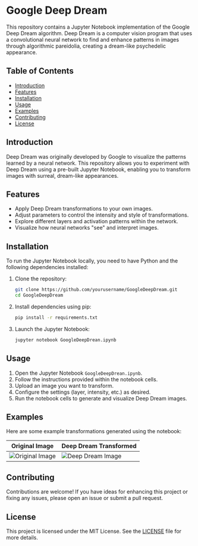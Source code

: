 
# Google Deep Dream

This repository contains a Jupyter Notebook implementation of the Google Deep Dream algorithm. Deep Dream is a computer vision program that uses a convolutional neural network to find and enhance patterns in images through algorithmic pareidolia, creating a dream-like psychedelic appearance.

## Table of Contents
- [Introduction](#introduction)
- [Features](#features)
- [Installation](#installation)
- [Usage](#usage)
- [Examples](#examples)
- [Contributing](#contributing)
- [License](#license)

## Introduction
Deep Dream was originally developed by Google to visualize the patterns learned by a neural network. This repository allows you to experiment with Deep Dream using a pre-built Jupyter Notebook, enabling you to transform images with surreal, dream-like appearances.

## Features
- Apply Deep Dream transformations to your own images.
- Adjust parameters to control the intensity and style of transformations.
- Explore different layers and activation patterns within the network.
- Visualize how neural networks "see" and interpret images.

## Installation
To run the Jupyter Notebook locally, you need to have Python and the following dependencies installed:

1. Clone the repository:
   ```bash
   git clone https://github.com/yourusername/GoogleDeepDream.git
   cd GoogleDeepDream
   ```

2. Install dependencies using pip:
   ```bash
   pip install -r requirements.txt
   ```

3. Launch the Jupyter Notebook:
   ```bash
   jupyter notebook GoogleDeepDrean.ipynb
   ```

## Usage
1. Open the Jupyter Notebook `GoogleDeepDrean.ipynb`.
2. Follow the instructions provided within the notebook cells.
3. Upload an image you want to transform.
4. Configure the settings (layer, intensity, etc.) as desired.
5. Run the notebook cells to generate and visualize Deep Dream images.

## Examples
Here are some example transformations generated using the notebook:

| Original Image | Deep Dream Transformed |
| -------------- | ---------------------- |
| ![Original Image](example_images/original.jpg) | ![Deep Dream Image](example_images/deep_dream.jpg) |

## Contributing
Contributions are welcome! If you have ideas for enhancing this project or fixing any issues, please open an issue or submit a pull request.

## License
This project is licensed under the MIT License. See the [LICENSE](LICENSE) file for more details.
